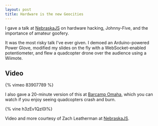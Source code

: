 ```yaml
---
layout: post
title: Hardware is the new Geocities
---
```


I gave a talk at [NebraskaJS][1] on hardware hacking, Johnny-Five, and the importance of amateur goofery.

It was the most risky talk I've ever given.
I demoed an Arduino-powered Power Glove, modified my slides on the fly with a WebSocket-enabled potentiometer, and flew a quadcopter drone over the audience using a Wiimote.

## Video

{% vimeo 83907789 %}


I also gave a 20-minute version of this at [Barcamp Omaha][barcamp], which you can watch if you enjoy seeing quadcopters crash and burn.

{% vine h3zEv1Qzl0l%}

Video and more courtesy of Zach Leatherman at [NebraskaJS][2].

[1]:http://nebraskajs.com/
[barcamp]:http://techomaha.com/2013/11/matt-steele-hardware-barcamp/
[2]:http://nebraskajs.com/2014/hardware-geocities/
